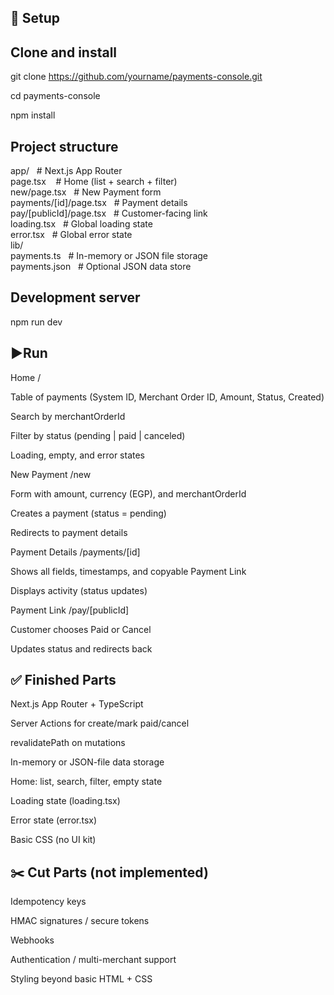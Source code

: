 ## 🚀 Setup
## Clone and install

git clone https://github.com/yourname/payments-console.git

cd payments-console

npm install


## Project structure
app/&nbsp;&nbsp;&nbsp;# Next.js App Router\
  page.tsx  &nbsp;&nbsp; # Home (list + search + filter)\
  new/page.tsx &nbsp; # New Payment form\
  payments/[id]/page.tsx &nbsp;  # Payment details\
  pay/[publicId]/page.tsx &nbsp; # Customer-facing link\
  loading.tsx  &nbsp;        # Global loading state\
  error.tsx     &nbsp;       # Global error state\
lib/\
  payments.ts    &nbsp;      # In-memory or JSON file storage\
payments.json    &nbsp;      # Optional JSON data store



## Development server
npm run dev


## ▶️Run

Home /

Table of payments (System ID, Merchant Order ID, Amount, Status, Created)

Search by merchantOrderId

Filter by status (pending | paid | canceled)

Loading, empty, and error states

New Payment /new

Form with amount, currency (EGP), and merchantOrderId

Creates a payment (status = pending)

Redirects to payment details

Payment Details /payments/[id]

Shows all fields, timestamps, and copyable Payment Link

Displays activity (status updates)

Payment Link /pay/[publicId]

Customer chooses Paid or Cancel

Updates status and redirects back

## ✅ Finished Parts

 Next.js App Router + TypeScript

 Server Actions for create/mark paid/cancel

 revalidatePath on mutations

 In-memory or JSON-file data storage

 Home: list, search, filter, empty state

 Loading state (loading.tsx)

 Error state (error.tsx)

 Basic CSS (no UI kit)

 ## ✂️ Cut Parts (not implemented)

Idempotency keys

HMAC signatures / secure tokens

Webhooks

Authentication / multi-merchant support

Styling beyond basic HTML + CSS